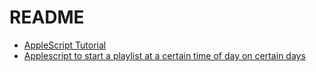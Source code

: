 # README

- [AppleScript Tutorial](https://www.youtube.com/watch?v=e9B3E_DnnWw&list=PL5iB9WEZe2j04doUAKVxqxaCv3JJ8TxQr)
- [Applescript to start a playlist at a certain time of day on certain days](https://discussions.apple.com/thread/7793780)
